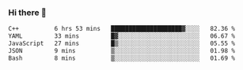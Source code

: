 ### Hi there 👋

<!--START_SECTION:waka-->

```txt
C++          6 hrs 53 mins   ████████████████████▓░░░░   82.36 %
YAML         33 mins         █▓░░░░░░░░░░░░░░░░░░░░░░░   06.67 %
JavaScript   27 mins         █▒░░░░░░░░░░░░░░░░░░░░░░░   05.55 %
JSON         9 mins          ▒░░░░░░░░░░░░░░░░░░░░░░░░   01.98 %
Bash         8 mins          ▒░░░░░░░░░░░░░░░░░░░░░░░░   01.69 %
```

<!--END_SECTION:waka-->
<!--
**Boombag0607/Boombag0607** is a ✨ _special_ ✨ repository because its `README.md` (this file) appears on your GitHub profile.

Here are some ideas to get you started:

- 🔭 I’m currently working on ...
- 🌱 I’m currently learning ...
- 👯 I’m looking to collaborate on ...
- 🤔 I’m looking for help with ...
- 💬 Ask me about ...
- 📫 How to reach me: ...
- 😄 Pronouns: ...
- ⚡ Fun fact: ...
-->
